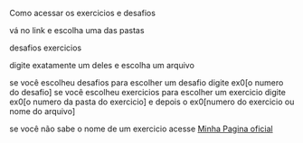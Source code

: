 Como acessar os exercicios e desafios

vá no link e escolha uma das pastas

desafios
exercicios

digite exatamente um deles e escolha um arquivo

se você escolheu desafios para escolher um desafio digite ex0[o numero do desafio]
se você escolheu exercicios para escolher um exercicio digite ex0[o numero da pasta do exercicio] e depois o ex0[numero do exercicio ou nome do arquivo]

se você não sabe o nome de um exercicio acesse <a href="https://github.com/jhuan-nycolas" target="_blank">Minha Pagina oficial</a>